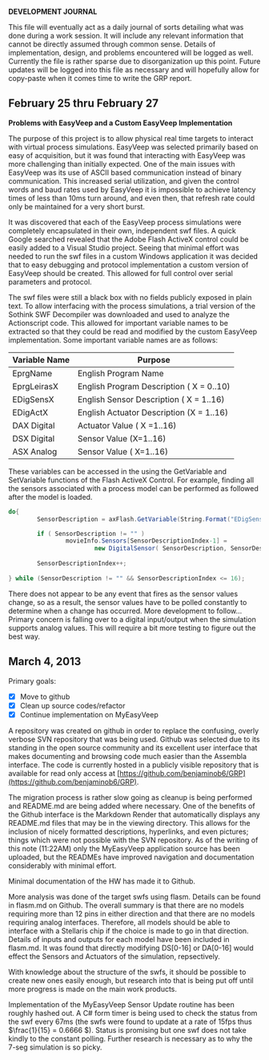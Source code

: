 **DEVELOPMENT JOURNAL**

This file will eventually act as a daily journal of sorts detailing what
was done during a work session. It will include any relevant information
that cannot be directly assumed through common sense. Details of
implementation, design, and problems encountered will be logged as well.
Currently the file is rather sparse due to disorganization up this
point. Future updates will be logged into this file as necessary and
will hopefully allow for copy-paste when it comes time to write the GRP
report.


February 25 thru  February 27
-----------------------------------------
**Problems with EasyVeep and a Custom EasyVeep Implementation**

The purpose of this project is to allow physical real time targets to
interact with virtual process simulations. EasyVeep was selected
primarily based on easy of acquisition, but it was found that
interacting with EasyVeep was more challenging than initially expected.
One of the main issues with EasyVeep was its use of ASCII based
communication instead of binary communication. This increased serial
utilization, and given the control words and baud rates used by EasyVeep
it is impossible to achieve latency times of less than 10ms turn around,
and even then, that refresh rate could only be maintained for a very
short burst.

It was discovered that each of the EasyVeep process simulations were
completely encapsulated in their own, independent swf files. A quick
Google searched revealed that the Adobe Flash ActiveX control could be
easily added to a Visual Studio project. Seeing that minimal effort was
needed to run the swf files in a custom Windows application it was
decided that to easy debugging and protocol implementation a custom
version of EasyVeep should be created. This allowed for full control
over serial parameters and protocol.

The swf files were still a black box with no fields publicly exposed in
plain text. To allow interfacing with the process simulations, a trial
version of the Sothink SWF Decompiler was downloaded and used to analyze
the Actionscript code. This allowed for important variable names to be
extracted so that they could be read and modified by the custom EasyVeep
implementation. Some important variable names are as follows:

| Variable Name | Purpose |
|---------------|---------|
|EprgName| English Program Name|
|EprgLeirasX| English Program Description ( X = 0..10)|
|EDigSensX|  English Sensor Description ( X = 1..16)|
|EDigActX| English Actuator Description (X = 1..16)|
|DAX Digital| Actuator Value ( X =1..16)|
|DSX Digital| Sensor Value (X=1..16)|
|ASX Analog| Sensor Value ( X=1..16)|

These variables can be accessed in the using the GetVariable and
SetVariable functions of the Flash ActiveX Control. For example, finding
all the sensors associated with a process model can be performed as
followed after the model is loaded.


```csharp
do{
        SensorDescription = axFlash.GetVariable(String.Format("EDigSens{0}", SensorDescriptionIndex));

        if ( SensorDescription != "" )
                movieInfo.Sensors[SensorDescriptionIndex-1] = 
                        new DigitalSensor( SensorDescription, SensorDescriptionIndex);
        
        SensorDescriptionIndex++;
        
} while (SensorDescription != "" && SensorDescriptionIndex <= 16);
```

There does not appear to be any event that fires as the sensor values
change, so as a result, the sensor values have to be polled constantly
to determine when a change has occurred. More development to follow…
Primary concern is falling over to a digital input/output when the
simulation supports analog values. This will require a bit more testing
to figure out the best way.

March 4, 2013
----------------------------

Primary goals:

- [x] Move to github
- [x] Clean up source codes/refactor
- [x] Continue implementation on MyEasyVeep

A repository was created on github in order to replace the confusing,
overly verbose SVN repository that was being used. Github was selected
due to its standing in the open source community and its excellent user
interface that makes documenting and browsing code much easier than the
Assembla interface. The code is currently hosted in a publicly visible
repository that is available for read only access at
[https://github.com/benjaminob6/GRP](https://github.com/benjaminob6/GRP).

The migration process is rather slow going as cleanup is being performed
and README.md are being added where necessary. One of the benefits of
the Github interface is the Markdown Render that automatically displays
any README.md files that may be in the viewing directory. This allows
for the inclusion of nicely formatted descriptions, hyperlinks, and even
pictures; things which were not possible with the SVN repository. As of
the writing of this note (11:22AM) only the MyEasyVeep application
source has been uploaded, but the READMEs have improved navigation and
documentation considerably with minimal effort.

Minimal documentation of the HW has made it to Github.

More analysis was done of the target swfs using flasm. Details can be
found in flasm.md on Github. The overall summary is that there are no
models requiring more than 12 pins in either direction and that there
are no models requiring analog interfaces. Therefore, all models should
be able to interface with a Stellaris chip if the choice is made to go
in that direction. Details of inputs and outputs for each model have been
included in flasm.md. It was found that directly modifying DS[0-16] or DA[0-16]
would effect the Sensors and Actuators of the simulation, repsectively.

With knowledge about the structure of the swfs, it should be possible to
create new ones easily enough, but research into that is being put off until
more progress is made on the main work products.

Implementation of the MyEasyVeep Sensor Update routine has been roughly hashed out. A C# form timer is being used to check the status from the swf every 67ms (the swfs were found to update at a rate of 15fps thus $\frac{1}{15} = 0.6666 $). Status is promising but one swf does not take kindly to the constant polling. Further research is necessary as to why the 7-seg simulation is so picky.




